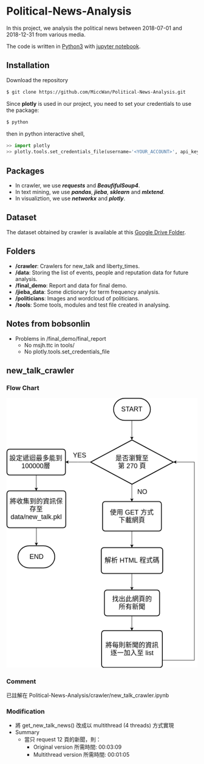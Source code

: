 # Political-News-Analysis

In this project, we analysis the political news between 2018-07-01 and 2018-12-31 from various media.

The code is written in [Python3](https://www.python.org) with [jupyter notebook](https://jupyter.org/).

## Installation
Download the repository
```bash
$ git clone https://github.com/MiccWan/Political-News-Analysis.git
```
Since **__plotly__** is used in our project, you need to set your credentials to use the package:
```bash
$ python
```
then in python interactive shell,
```python
>> import plotly 
>> plotly.tools.set_credentials_file(username='<YOUR_ACCOUNT>', api_key='<YOUR_API_KEY>')
```

## Packages
- In crawler, we use **_requests_** and **_BeaufifulSoup4_**.
- In text mining, we use **_pandas_**, **_jieba_**, **_sklearn_** and **_mlxtend_**.
- In visualiztion, we use **_networkx_** and **_plotly_**.

## Dataset
The dataset obtained by crawler is available at this [Google Drive Folder](https://drive.google.com/drive/folders/13BGgHTNmkkUvdOI8XgRiwBBpANPiRFmC?usp=sharing).

## Folders
- **/crawler**: Crawlers for new_talk and liberty_times.
- **/data**: Storing the list of events, people and reputation data for future analysis.
- **/final_demo**: Report and data for final demo.
- **/jieba_data**: Some dictionary for term frequency analysis.
- **/politicians**: Images and wordcloud of politicians.
- **/tools**: Some tools, modules and test file created in analysing.

## Notes from bobsonlin
 - Problems in /final_demo/final_report
    - No msjh.ttc in tools/
    - No plotly.tools.set_credentials_file 

## new_talk_crawler

### Flow Chart
![image](https://github.com/ntuyoyo0/Political-News-Analysis/blob/master/flow_chart.png)
### Comment
已註解在 Political-News-Analysis/crawler/new_talk_crawler.ipynb
### Modification
* 將 get_new_talk_news() 改成以 multithread (4 threads) 方式實現
* Summary
     - 當只 request 12 頁的新聞，則：
        - Original version 所需時間: 00:03:09
        - Multithread version 所需時間: 00:01:05
